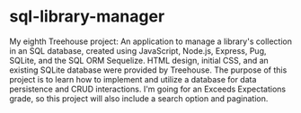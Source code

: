 # sql-library-manager
 My eighth Treehouse project: An application to manage a library's collection in an SQL database, created using JavaScript, Node.js, Express, Pug, SQLite, and the SQL ORM Sequelize. HTML design, initial CSS, and an existing SQLite database were provided by Treehouse. The purpose of this project is to learn how to implement and utilize a database for data persistence and CRUD interactions. I'm going for an Exceeds Expectations grade, so this project will also include a search option and pagination.
